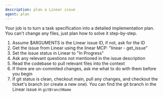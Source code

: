 ```yaml
---
description: plan a Linear issue
agent: plan
---
```


Your job is to turn a task specification into a detailed implementation plan.
You can't change any files, just plan how to solve it step-by-step.

1. Assume $ARGUMENTS is the Linear issue ID, if not, ask for the ID
2. Get the issue from Linear using the linear MCP: "linear - get_issue"
3. Set the issue status in Linear to "In Progress"
4. Ask any relevant questions not mentioned in the issue description
5. Read the codebase to pull relevant files into the context
6. If there are un-commited changes, ask me what to do with them before you begin
7. If git status is clean, checkout main, pull any changes, and checkout the ticket's branch (or create a new one). You can find the git branch in the Linear issue in `gitBranchName`
